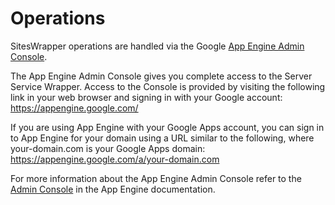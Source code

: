 # Operations #

SitesWrapper operations are handled via the Google [App Engine Admin Console](https://appengine.google.com/).

The App Engine Admin Console gives you complete access to the Server Service Wrapper. Access to the Console is provided by visiting the following link in your web browser and signing in with your Google account: https://appengine.google.com/

If you are using App Engine with your Google Apps account, you can sign in to App Engine for your domain using a URL similar to the following, where your-domain.com is your Google Apps domain: https://appengine.google.com/a/your-domain.com

For more information about the App Engine Admin Console refer to the [Admin Console](https://developers.google.com/appengine/docs/adminconsole/) in the App Engine documentation.